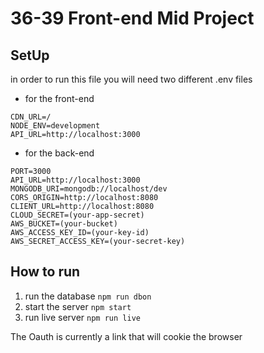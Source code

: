 # 36-39 Front-end Mid Project

## SetUp

in order to run this file you will need two different .env files
* for the front-end
```
CDN_URL=/
NODE_ENV=development
API_URL=http://localhost:3000
```
* for the back-end
```
PORT=3000
API_URL=http://localhost:3000
MONGODB_URI=mongodb://localhost/dev
CORS_ORIGIN=http://localhost:8080
CLIENT_URL=http://localhost:8080
CLOUD_SECRET=(your-app-secret)
AWS_BUCKET=(your-bucket)
AWS_ACCESS_KEY_ID=(your-key-id)
AWS_SECRET_ACCESS_KEY=(your-secret-key)
```
## How to run
1. run the database
`npm run dbon`
2. start the server
`npm start`
3. run live server
`npm run live`

The Oauth is currently a link that will cookie the browser
